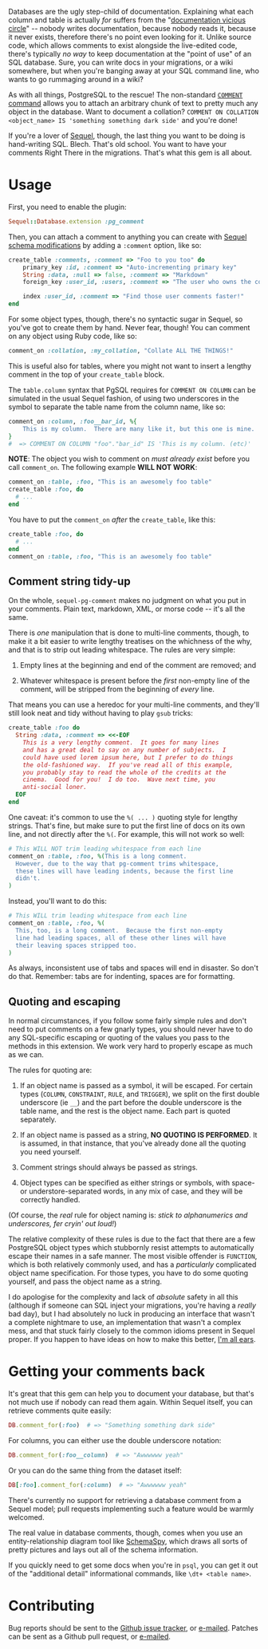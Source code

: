 Databases are the ugly step-child of documentation.  Explaining what each
column and table is actually *for* suffers from the "[documentation vicious
circle](http://www.hezmatt.org/~mpalmer/blog/2015/02/15/the-documentation-vicious-circle.html)"
-- nobody writes documentation, because nobody reads it, because it never
exists, therefore there's no point even looking for it.  Unlike source code,
which allows comments to exist alongside the live-edited code, there's
typically *no way* to keep documentation at the "point of use" of an SQL
database.  Sure, you can write docs in your migrations, or a wiki somewhere,
but when you're banging away at your SQL command line, who wants to go
rummaging around in a wiki?

As with all things, PostgreSQL to the rescue!  The non-standard [`COMMENT`
command](http://www.postgresql.org/docs/current/interactive/sql-comment.html)
allows you to attach an arbitrary chunk of text to pretty much any object in
the database.  Want to document a collation?  `COMMENT ON COLLATION
<object_name> IS 'something something dark side'` and you're done!

If you're a lover of [Sequel](http://sequel.jeremyevans.net/), though, the
last thing you want to be doing is hand-writing SQL.  Blech.  That's old
school.  You want to have your comments Right There in the migrations.
That's what this gem is all about.


# Usage

First, you need to enable the plugin:

```ruby
Sequel::Database.extension :pg_comment
```

Then, you can attach a comment to anything you can create with [Sequel
schema
modifications](http://sequel.jeremyevans.net/rdoc/files/doc/schema_modification_rdoc.html)
by adding a `:comment` option, like so:

```ruby
create_table :comments, :comment => "Foo to you too" do
    primary_key :id, :comment => "Auto-incrementing primary key"
    String :data, :null => false, :comment => "Markdown"
    foreign_key :user_id, :users, :comment => "The user who owns the comment"

    index :user_id, :comment => "Find those user comments faster!"
end
```

For some object types, though, there's no syntactic sugar in Sequel, so
you've got to create them by hand.  Never fear, though!  You can comment on
any object using Ruby code, like so:

```ruby
comment_on :collation, :my_collation, "Collate ALL THE THINGS!"
```

This is useful also for tables, where you might not want to insert a lengthy
comment in the top of your `create_table` block.

The `table.column` syntax that PgSQL requires for `COMMENT ON COLUMN` can be
simulated in the usual Sequel fashion, of using two underscores in the
symbol to separate the table name from the column name, like so:

```ruby
comment_on :column, :foo__bar_id, %{
    This is my column.  There are many like it, but this one is mine.
}
#  => COMMENT ON COLUMN "foo"."bar_id" IS 'This is my column. (etc)'
```

**NOTE**: The object you wish to comment on *must already exist* before you
call `comment_on`.  The following example **WILL NOT WORK**:

```ruby
comment_on :table, :foo, "This is an awesomely foo table"
create_table :foo, do
  # ...
end
```

You have to put the `comment_on` *after* the `create_table`, like this:

```ruby
create_table :foo, do
  # ...
end
comment_on :table, :foo, "This is an awesomely foo table"
```

## Comment string tidy-up

On the whole, `sequel-pg-comment` makes no judgment on what you put in your
comments.  Plain text, markdown, XML, or morse code -- it's all the same.

There is *one* manipulation that is done to multi-line comments, though, to
make it a bit easier to write lengthy treatises on the whichness of the why,
and that is to strip out leading whitespace.  The rules are very simple:

1. Empty lines at the beginning and end of the comment are removed; and

1. Whatever whitespace is present before the *first* non-empty line of the
   comment, will be stripped from the beginning of *every* line.

That means you can use a heredoc for your multi-line comments, and they'll
still look neat and tidy without having to play `gsub` tricks:

```ruby
create_table :foo do
  String :data, :comment => <<-EOF
    This is a very lengthy comment.  It goes for many lines
    and has a great deal to say on any number of subjects.  I
    could have used lorem ipsum here, but I prefer to do things
    the old-fashioned way.  If you've read all of this example,
    you probably stay to read the whole of the credits at the
    cinema.  Good for you!  I do too.  Wave next time, you
    anti-social loner.
  EOF
end
```

One caveat: it's common to use the `%( ... )` quoting style for lengthy
strings.  That's fine, but make sure to put the first line of docs on its
own line, and not directly after the `%(`.  For example, this will not work
so well:

```ruby
# This WILL NOT trim leading whitespace from each line
comment_on :table, :foo, %(This is a long comment.
  However, due to the way that pg-comment trims whitespace,
  these lines will have leading indents, because the first line
  didn't.
)
```

Instead, you'll want to do this:

```ruby
# This WILL trim leading whitespace from each line
comment_on :table, :foo, %(
  This, too, is a long comment.  Because the first non-empty
  line had leading spaces, all of these other lines will have
  their leaving spaces stripped too.
)
```

As always, inconsistent use of tabs and spaces will end in disaster.  So
don't do that.  Remember: tabs are for indenting, spaces are for formatting.


## Quoting and escaping

In normal circumstances, if you follow some fairly simple rules and don't
need to put comments on a few gnarly types, you should never have to do any
SQL-specific escaping or quoting of the values you pass to the methods in
this extension.  We work very hard to properly escape as much as we can.

The rules for quoting are:

1. If an object name is passed as a symbol, it will be escaped.  For certain
   types (`COLUMN`, `CONSTRAINT`, `RULE`, and `TRIGGER`), we split on the first
   double underscore (ie `__`) and the part before the double underscore is the
   table name, and the rest is the object name.  Each part is quoted
   separately.

2. If an object name is passed as a string, **NO QUOTING IS PERFORMED**.  It
   is assumed, in that instance, that you've already done all the quoting you
   need yourself.

3. Comment strings should always be passed as strings.

4. Object types can be specified as either strings or symbols, with space-
   or understore-separated words, in any mix of case, and they will be
   correctly handled.

(Of course, the *real* rule for object naming is: *stick to alphanumerics and
underscores, fer cryin' out loud!*)

The relative complexity of these rules is due to the fact that there are a
few PostgreSQL object types which stubbornly resist attempts to
automatically escape their names in a safe manner.  The most visible
offender is `FUNCTION`, which is both relatively commonly used, and has a
*particularly* complicated object name specification.  For those types, you
have to do some quoting yourself, and pass the object name as a string.

I do apologise for the complexity and lack of *absolute* safety in all this
(although if someone can SQL inject your migrations, you're having a
*really* bad day), but I had absolutely no luck in producing an interface
that wasn't a complete nightmare to use, an implementation that wasn't a
complex mess, and that stuck fairly closely to the common idioms present in
Sequel proper.  If you happen to have ideas on how to make this better, [I'm
all ears](mailto:theshed+sequel-pg-comment@hezmatt.org).


# Getting your comments back

It's great that this gem can help you to document your database, but that's
not much use if nobody can read them again.  Within Sequel itself, you can
retrieve comments quite easily:

```ruby
DB.comment_for(:foo)  # => "Something something dark side"
```

For columns, you can either use the double underscore notation:

```ruby
DB.comment_for(:foo__column)  # => "Awwwwww yeah"
```

Or you can do the same thing from the dataset itself:

```ruby
DB[:foo].comment_for(:column)  # => "Awwwwww yeah"
```

There's currently no support for retrieving a database comment from a Sequel
model; pull requests implementing such a feature would be warmly welcomed.

The real value in database comments, though, comes when you  use an
entity-relationship diagram tool like
[SchemaSpy](http://schemaspy.sourceforge.net/), which draws all sorts of
pretty pictures and lays out all of the schema information.

If you quickly need to get some docs when you're in `psql`, you can get it
out of the "additional detail" informational commands, like `\dt+ <table
name>`.


# Contributing

Bug reports should be sent to the [Github issue
tracker](https://github.com/mpalmer/sequel-pg-comment/issues), or
[e-mailed](mailto:theshed+sequel-pg-comment@hezmatt.org).  Patches can be sent as a
Github pull request, or [e-mailed](mailto:theshed+sequel-pg-comment@hezmatt.org).
